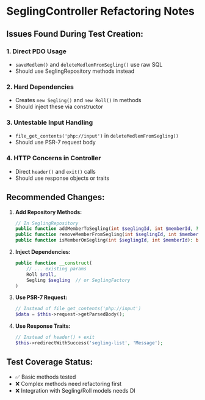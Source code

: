 # SeglingController Refactoring Notes

## Issues Found During Test Creation:

### 1. Direct PDO Usage
- `saveMedlem()` and `deleteMedlemFromSegling()` use raw SQL
- Should use SeglingRepository methods instead

### 2. Hard Dependencies  
- Creates `new Segling()` and `new Roll()` in methods
- Should inject these via constructor

### 3. Untestable Input Handling
- `file_get_contents('php://input')` in `deleteMedlemFromSegling()`
- Should use PSR-7 request body

### 4. HTTP Concerns in Controller
- Direct `header()` and `exit()` calls
- Should use response objects or traits

## Recommended Changes:

1. **Add Repository Methods:**
   ```php
   // In SeglingRepository
   public function addMemberToSegling(int $seglingId, int $memberId, ?int $roleId = null): bool
   public function removeMemberFromSegling(int $seglingId, int $memberId): bool
   public function isMemberOnSegling(int $seglingId, int $memberId): bool
   ```

2. **Inject Dependencies:**
   ```php
   public function __construct(
       // ... existing params
       Roll $roll,
       Segling $segling  // or SeglingFactory
   )
   ```

3. **Use PSR-7 Request:**
   ```php
   // Instead of file_get_contents('php://input')
   $data = $this->request->getParsedBody();
   ```

4. **Use Response Traits:**
   ```php
   // Instead of header() + exit
   $this->redirectWithSuccess('segling-list', 'Message');
   ```

## Test Coverage Status:
- ✅ Basic methods tested
- ❌ Complex methods need refactoring first
- ❌ Integration with Segling/Roll models needs DI
